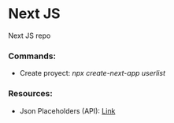 # Next JS

Next JS repo

### Commands:

- Create proyect: _npx create-next-app userlist_

### Resources:

- Json Placeholders (API): [Link](https://jsonplaceholder.typicode.com/)
